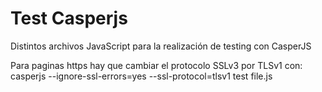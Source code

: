 # Test Casperjs
Distintos archivos JavaScript para la realización de testing con CasperJS

Para paginas https hay que cambiar el protocolo SSLv3 por TLSv1 con:
casperjs --ignore-ssl-errors=yes --ssl-protocol=tlsv1 test file.js

